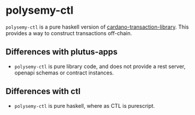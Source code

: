 # polysemy-ctl

`polysemy-ctl` is a pure haskell version of
[cardano-transaction-library](https://github.com/Plutonomicon/cardano-transaction-lib).
This provides a way to construct transactions off-chain.

## Differences with plutus-apps

* `polysemy-ctl` is pure library code, and does not provide a rest server, openapi schemas
or contract instances.

## Differences with ctl

* `polysemy-ctl` is pure haskell, where as CTL is purescript.
